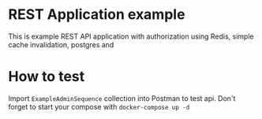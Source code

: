# REST Application example
This is example REST API application with authorization using Redis, simple cache invalidation, postgres and

# How to test
Import `ExampleAdminSequence` collection into Postman to test api. Don't forget to start your compose with `docker-compose up -d` 